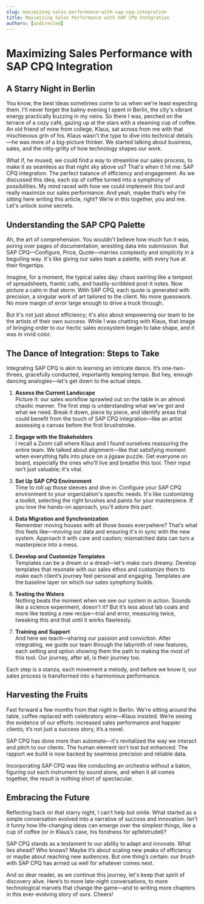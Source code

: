 ```yaml
---
slug: maximizing-sales-performance-with-sap-cpq-integration
title: Maximizing Sales Performance with SAP CPQ Integration
authors: [undirected]
---
```



# Maximizing Sales Performance with SAP CPQ Integration

## A Starry Night in Berlin

You know, the best ideas sometimes come to us when we're least expecting them. I'll never forget the balmy evening I spent in Berlin, the city's vibrant energy practically buzzing in my veins. So there I was, perched on the terrace of a cozy café, gazing up at the stars with a steaming cup of coffee. An old friend of mine from college, Klaus, sat across from me with that mischievous grin of his. Klaus wasn't the type to dive into technical details—he was more of a big-picture thinker. We started talking about business, sales, and the nitty-gritty of how technology shapes our work. 

What if, he mused, we could find a way to streamline our sales process, to make it as seamless as that night sky above us? That's when it hit me: SAP CPQ integration. The perfect balance of efficiency and engagement. As we discussed this idea, each sip of coffee turned into a symphony of possibilities. My mind raced with how we could implement this tool and really maximize our sales performance. And yeah, maybe that’s why I’m sitting here writing this article, right? We’re in this together, you and me. Let's unlock some secrets.

## Understanding the SAP CPQ Palette

Ah, the art of comprehension. You wouldn't believe how much fun it was, poring over pages of documentation, wrestling data into submission. But SAP CPQ—Configure, Price, Quote—marries complexity and simplicity in a beguiling way. It's like giving our sales team a palette, with every hue at their fingertips.

Imagine, for a moment, the typical sales day: chaos swirling like a tempest of spreadsheets, frantic calls, and hastily-scribbled post-it notes. Now picture a calm in that storm. With SAP CPQ, each quote is generated with precision, a singular work of art tailored to the client. No more guesswork. No more margin of error large enough to drive a truck through. 

But it's not just about efficiency; it's also about empowering our team to be the artists of their own success. While I was chatting with Klaus, that image of bringing order to our hectic sales ecosystem began to take shape, and it was in vivid color.

## The Dance of Integration: Steps to Take

Integrating SAP CPQ is akin to learning an intricate dance. It’s one-two-threes, gracefully conducted, importantly keeping tempo. But hey, enough dancing analogies—let's get down to the actual steps.

1. **Assess the Current Landscape**  
    Picture it: our sales workflow sprawled out on the table in an almost chaotic manner. The first step is understanding what we've got and what we need. Break it down, piece by piece, and identify areas that could benefit from the touch of SAP CPQ integration—like an artist assessing a canvas before the first brushstroke.

2. **Engage with the Stakeholders**  
    I recall a Zoom call where Klaus and I found ourselves reassuring the entire team. We talked about alignment—like that satisfying moment when everything falls into place on a jigsaw puzzle. Get everyone on board, especially the ones who'll live and breathe this tool. Their input isn’t just valuable; it's vital.

3. **Set Up SAP CPQ Environment**  
    Time to roll up those sleeves and dive in: Configure your SAP CPQ environment to your organization's specific needs. It's like customizing a toolkit, selecting the right brushes and paints for your masterpiece. If you love the hands-on approach, you'll adore this part.

4. **Data Migration and Synchronization**  
    Remember moving houses with all those boxes everywhere? That’s what this feels like—moving our data and ensuring it's in sync with the new system. Approach it with care and caution; mismatched data can turn a masterpiece into a mess.

5. **Develop and Customize Templates**  
    Templates can be a dream or a dread—let's make ours dreamy. Develop templates that resonate with our sales ethos and customize them to make each client’s journey feel personal and engaging. Templates are the baseline layer on which our sales symphony builds.

6. **Testing the Waters**  
    Nothing beats the moment when we see our system in action. Sounds like a science experiment, doesn't it? But it’s less about lab coats and more like testing a new recipe—trial and error, measuring twice, tweaking this and that until it works flawlessly.

7. **Training and Support**  
    And here we teach—sharing our passion and conviction. After integrating, we guide our team through the labyrinth of new features, each setting and option showing them the path to making the most of this tool. Our journey, after all, is their journey too.

Each step is a stanza, each movement a melody, and before we know it, our sales process is transformed into a harmonious performance.

## Harvesting the Fruits

Fast forward a few months from that night in Berlin. We're sitting around the table, coffee replaced with celebratory wine—Klaus insisted. We’re seeing the evidence of our efforts: increased sales performance and happier clients; it’s not just a success story, it’s a novel. 

SAP CPQ has done more than automate—it's revitalized the way we interact and pitch to our clients. The human element isn't lost but enhanced. The rapport we build is now backed by seamless precision and reliable data.

Incorporating SAP CPQ was like conducting an orchestra without a baton, figuring out each instrument by sound alone, and when it all comes together, the result is nothing short of spectacular.

## Embracing the Future

Reflecting back on that starry night, I can’t help but smile. What started as a simple conversation evolved into a narrative of success and innovation. Isn't it funny how life-changing ideas can emerge over the simplest things, like a cup of coffee (or in Klaus’s case, his fondness for apfelstrudel)?

SAP CPQ stands as a testament to our ability to adapt and innovate. What lies ahead? Who knows? Maybe it’s about scaling new peaks of efficiency or maybe about reaching new audiences. But one thing’s certain: our brush with SAP CPQ has armed us well for whatever comes next.

And so dear reader, as we continue this journey, let's keep that spirit of discovery alive. Here’s to more late-night conversations, to more technological marvels that change the game—and to writing more chapters in this ever-evolving story of ours. Cheers!
